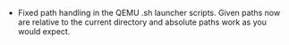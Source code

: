 - Fixed path handling in the QEMU .sh launcher scripts. Given paths now are relative to the current directory and absolute paths work as you would expect.
